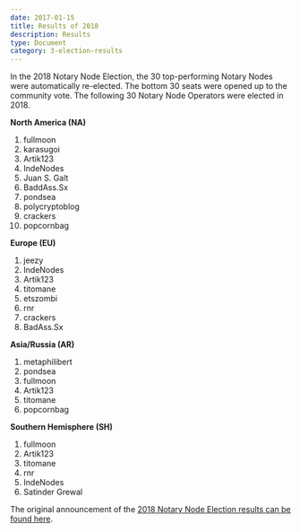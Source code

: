 ```yaml
---
date: 2017-01-15
title: Results of 2018
description: Results
type: Document
category: 3-election-results
---
```


In the 2018 Notary Node Election, the 30 top-performing Notary Nodes were automatically re-elected. The bottom 30 seats were opened up to the community vote. The following 30 Notary Node Operators were elected in 2018.

**North America (NA)**
  1. fullmoon
  2. karasugoi 
  3. Artik123
  4. IndeNodes
  5. Juan S. Galt
  6. BaddAss.Sx
  7. pondsea
  8. polycryptoblog
  9. crackers
  10. popcornbag
  
**Europe (EU)**
  1. jeezy 
  2. IndeNodes
  3. Artik123
  4. titomane
  5. etszombi
  6. rnr 
  7. crackers
  8. BadAss.Sx

**Asia/Russia (AR)**
  1. metaphilibert
  2. pondsea
  3. fullmoon
  4. Artik123
  5. titomane
  6. popcornbag

**Southern Hemisphere (SH)**
  1. fullmoon
  2. Artik123
  3. titomane
  4. rnr
  5. IndeNodes
  6. Satinder Grewal

The original announcement of the [2018 Notary Node Election results can be found here](https://github.com/KomodoPlatform/NotaryNodes/blob/master/readme2018.md#elected-notaries-2018).
